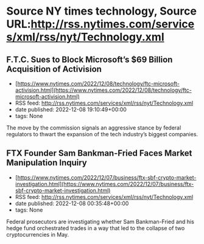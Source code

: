 # Source NY times technology, Source URL:http://rss.nytimes.com/services/xml/rss/nyt/Technology.xml

## F.T.C. Sues to Block Microsoft’s $69 Billion Acquisition of Activision
 - [https://www.nytimes.com/2022/12/08/technology/ftc-microsoft-activision.html](https://www.nytimes.com/2022/12/08/technology/ftc-microsoft-activision.html)
 - RSS feed: http://rss.nytimes.com/services/xml/rss/nyt/Technology.xml
 - date published: 2022-12-08 19:10:49+00:00
 - tags: None

The move by the commission signals an aggressive stance by federal regulators to thwart the expansion of the tech industry’s biggest companies.

## FTX Founder Sam Bankman-Fried Faces Market Manipulation Inquiry
 - [https://www.nytimes.com/2022/12/07/business/ftx-sbf-crypto-market-investigation.html](https://www.nytimes.com/2022/12/07/business/ftx-sbf-crypto-market-investigation.html)
 - RSS feed: http://rss.nytimes.com/services/xml/rss/nyt/Technology.xml
 - date published: 2022-12-08 00:35:48+00:00
 - tags: None

Federal prosecutors are investigating whether Sam Bankman-Fried and his hedge fund orchestrated trades in a way that led to the collapse of two cryptocurrencies in May.
